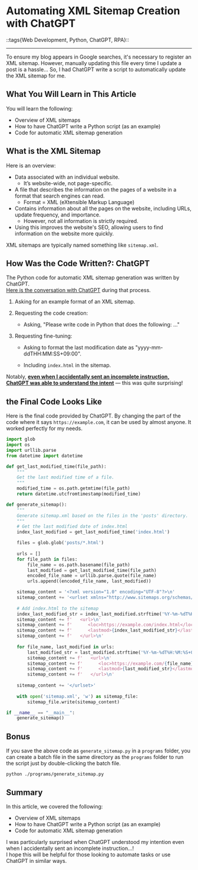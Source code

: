 # Automating XML Sitemap Creation with ChatGPT
::tags{Web Development, Python, ChatGPT, RPA}::

---

To ensure my blog appears in Google searches, it's necessary to register an XML sitemap. However, manually updating this file every time I update a post is a hassle... So, I had ChatGPT write a script to automatically update the XML sitemap for me.

## What You Will Learn in This Article
You will learn the following:

- Overview of XML sitemaps
- How to have ChatGPT write a Python script (as an example)
- Code for automatic XML sitemap generation

## What is the XML Sitemap
Here is an overview:

- Data associated with an individual website.
    - It’s website-wide, not page-specific.
- A file that describes the information on the pages of a website in a format that search engines can read.
    - Format = XML (eXtensible Markup Language)
- Contains information about all the pages on the website, including URLs, update frequency, and importance.
    - However, not all information is strictly required.
- Using this improves the website's SEO, allowing users to find information on the website more quickly.

XML sitemaps are typically named something like `sitemap.xml`.

## How Was the Code Written?: ChatGPT
The Python code for automatic XML sitemap generation was written by ChatGPT.  
[Here is the conversation with ChatGPT](https://chat.openai.com/share/f60f65b1-b84a-4189-96b1-c6b175bae28b) during that process.  

1. Asking for an example format of an XML sitemap.

1. Requesting the code creation:
    - Asking, "Please write code in Python that does the following: ..."

1. Requesting fine-tuning:
    - Asking to format the last modification date as "yyyy-mm-ddTHH:MM:SS+09:00".

    - Including `index.html` in the sitemap.

Notably, [**even when I accidentally sent an incomplete instruction, ChatGPT was able to understand the intent**](https://chat.openai.com/share/f60f65b1-b84a-4189-96b1-c6b175bae28b#:~:text=Please%20add%20the%20following%20feature%20to%20this%20code%3A%0A%0A%2D%20Include%20index.html%20(which%20is%20not%20in%20the%20posts%20directory%2C%20but%20is%20in%20the%20same%20directory%20as%20the%20Python%20script)%20in%20the%20sitemap.) — this was quite surprising!

## the Final Code Looks Like
Here is the final code provided by ChatGPT. By changing the part of the code where it says `https://example.com`, it can be used by almost anyone. It worked perfectly for my needs.

```Python
import glob
import os
import urllib.parse
from datetime import datetime

def get_last_modified_time(file_path):
    """
    Get the last modified time of a file.
    """
    modified_time = os.path.getmtime(file_path)
    return datetime.utcfromtimestamp(modified_time)

def generate_sitemap():
    """
    Generate sitemap.xml based on the files in the 'posts' directory.
    """
    # Get the last modified date of index.html
    index_last_modified = get_last_modified_time('index.html')

    files = glob.glob('posts/*.html')
    
    urls = []
    for file_path in files:
        file_name = os.path.basename(file_path)
        last_modified = get_last_modified_time(file_path)
        encoded_file_name = urllib.parse.quote(file_name)
        urls.append((encoded_file_name, last_modified))

    sitemap_content = '<?xml version="1.0" encoding="UTF-8"?>\n'
    sitemap_content += '<urlset xmlns="http://www.sitemaps.org/schemas/sitemap/0.9">\n'
    
    # Add index.html to the sitemap
    index_last_modified_str = index_last_modified.strftime('%Y-%m-%dT%H:%M:%S+09:00')
    sitemap_content += f'   <url>\n'
    sitemap_content += f'      <loc>https://example.com/index.html</loc>\n'
    sitemap_content += f'      <lastmod>{index_last_modified_str}</lastmod>\n'
    sitemap_content += f'   </url>\n'
    
    for file_name, last_modified in urls:
        last_modified_str = last_modified.strftime('%Y-%m-%dT%H:%M:%S+09:00')
        sitemap_content += f'   <url>\n'
        sitemap_content += f'      <loc>https://example.com/{file_name}</loc>\n'
        sitemap_content += f'      <lastmod>{last_modified_str}</lastmod>\n'
        sitemap_content += f'   </url>\n'
    
    sitemap_content += '</urlset>'
    
    with open('sitemap.xml', 'w') as sitemap_file:
        sitemap_file.write(sitemap_content)

if __name__ == "__main__":
    generate_sitemap()
```

## Bonus
If you save the above code as `generate_sitemap.py` in a `programs` folder, you can create a batch file in the same directory as the `programs` folder to run the script just by double-clicking the batch file.

```
python ./programs/generate_sitemap.py
```

## Summary
In this article, we covered the following:
- Overview of XML sitemaps
- How to have ChatGPT write a Python script (as an example)
- Code for automatic XML sitemap generation

I was particularly surprised when ChatGPT understood my intention even when I accidentally sent an incomplete instruction...!  
I hope this will be helpful for those looking to automate tasks or use ChatGPT in similar ways.
